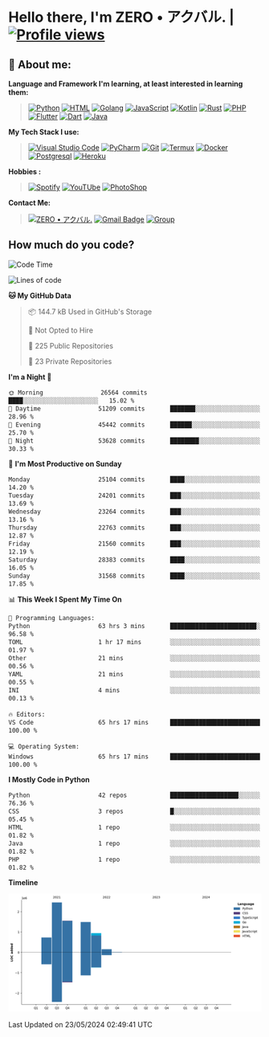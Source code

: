 # **Hello there**, I'm ZERO • アクバル. | [![Profile views](https://gpvc.arturio.dev/Ryomen-Sukuna)](https://github.com/Ryomen-Sukuna)

## 👦 **About me**:

**Language and Framework I'm learning, at least interested in learning them:**

> [![Python](https://badges.aleen42.com/src/python.svg)](https://python.org)
> [![HTML](https://img.shields.io/badge/-HTML-%232c3e50?style=flat&logo=php)](https://whatwg.org)
> [![Golang](https://badges.aleen42.com/src/golang.svg)](https://golang.org)
> [![JavaScript](https://badges.aleen42.com/src/javascript.svg)](https://nodejs.org)
> [![Kotlin](https://badges.aleen42.com/src/kotlin.svg)](https://kotlinlang.org)
> [![Rust](https://img.shields.io/badge/-rust-%232c3e50?style=flat&logo=rust)](https://rust-lang.org)
> [![PHP](https://img.shields.io/badge/-php-%232c3e50?style=flat&logo=php)](https://www.php.net)
> [![Flutter](https://img.shields.io/badge/-flutter-%232c3e50?style=flat&logo=flutter)](https://flutter.dev)
> [![Dart](https://img.shields.io/badge/-dart-%232c3e50?style=flat&logo=dart)](https://dart.dev)
> [![Java](https://badges.aleen42.com/src/java.svg)](https://www.java.com/en)

**My Tech Stack I use:**

> [![Visual Studio Code](https://badges.aleen42.com/src/visual_studio_code.svg)](https://code.visualstudio.com)
> [![PyCharm](https://img.shields.io/badge/-pycharm-%23007ACC?style=flat&logo=pycharm&logoColor=black&color=black&labelColor=green)](https://www.jetbrains.com/pycharm)
> [![Git](https://img.shields.io/badge/-Git-%23F05032?style=flat&logo=git&logoColor=%23ffffff)](https://git-scm.com)
> [![Termux](https://img.shields.io/badge/-Termux-%232c3e50?style=flat&logo=typescript)](https://termux.com)
> [![Docker](https://badges.aleen42.com/src/docker.svg)](https://www.docker.com/)
> [![Postgresql](https://img.shields.io/badge/-Postgresql-%232c3e50?style=flat&logo=postgresql)](https://postgresql.org)
> [![Heroku](https://img.shields.io/badge/-Heroku-purple?style=flat&logo=heroku)](https://heroku.com)

**Hobbies :**

> [![Spotify](https://badges.aleen42.com/src/spotify.svg)](https://spotify.com)
> [![YouTUbe](https://badges.aleen42.com/src/youtube.svg)](https://spotify.com)
> [![PhotoShop](https://badges.aleen42.com/src/photoshop.svg)](https://www.adobe.com/products/photoshop.html)

**Contact Me:**

> [![ZERO • アクバル.](https://badges.aleen42.com/src/telegram.svg)](https://t.me/Anomaliii)
> [![Gmail Badge](https://img.shields.io/badge/-ryomensukuna83@gmail.com-c14438?style=flat&logo=Gmail&logoColor=white)](https://ryomensukuna83@gmail.com)
> [![Group](https://img.shields.io/badge/dynamic/json?logo=telegram&label=%40RandomAnimeIndonesia&labelColor=282c34&suffix=+members&color=2CA5E0&query=%24.data.totalSubs&url=https%3A%2F%2Fapi.spencerwoo.com%2Fsubstats%2F%3Fsource%3Dtelegram%26queryKey%3DGrup_Anime_Random&longCache=true%22)](https://t.me/Grup_Anime_Random)
 

## **How much do you code?**

<!--START_SECTION:waka-->
![Code Time](http://img.shields.io/badge/Code%20Time-892%20hrs%2024%20mins-blue)

![Lines of code](https://img.shields.io/badge/From%20Hello%20World%20I%27ve%20Written-7.3%20million%20lines%20of%20code-blue)

**🐱 My GitHub Data** 

> 📦 144.7 kB Used in GitHub's Storage 
 > 
> 🚫 Not Opted to Hire
 > 
> 📜 225 Public Repositories 
 > 
> 🔑 23 Private Repositories 
 > 
**I'm a Night 🦉** 

```text
🌞 Morning                26564 commits       ████░░░░░░░░░░░░░░░░░░░░░   15.02 % 
🌆 Daytime                51209 commits       ███████░░░░░░░░░░░░░░░░░░   28.96 % 
🌃 Evening                45442 commits       ██████░░░░░░░░░░░░░░░░░░░   25.70 % 
🌙 Night                  53628 commits       ████████░░░░░░░░░░░░░░░░░   30.33 % 
```
📅 **I'm Most Productive on Sunday** 

```text
Monday                   25104 commits       ████░░░░░░░░░░░░░░░░░░░░░   14.20 % 
Tuesday                  24201 commits       ███░░░░░░░░░░░░░░░░░░░░░░   13.69 % 
Wednesday                23264 commits       ███░░░░░░░░░░░░░░░░░░░░░░   13.16 % 
Thursday                 22763 commits       ███░░░░░░░░░░░░░░░░░░░░░░   12.87 % 
Friday                   21560 commits       ███░░░░░░░░░░░░░░░░░░░░░░   12.19 % 
Saturday                 28383 commits       ████░░░░░░░░░░░░░░░░░░░░░   16.05 % 
Sunday                   31568 commits       ████░░░░░░░░░░░░░░░░░░░░░   17.85 % 
```


📊 **This Week I Spent My Time On** 

```text
💬 Programming Languages: 
Python                   63 hrs 3 mins       ████████████████████████░   96.58 % 
TOML                     1 hr 17 mins        ░░░░░░░░░░░░░░░░░░░░░░░░░   01.97 % 
Other                    21 mins             ░░░░░░░░░░░░░░░░░░░░░░░░░   00.56 % 
YAML                     21 mins             ░░░░░░░░░░░░░░░░░░░░░░░░░   00.55 % 
INI                      4 mins              ░░░░░░░░░░░░░░░░░░░░░░░░░   00.13 % 

🔥 Editors: 
VS Code                  65 hrs 17 mins      █████████████████████████   100.00 % 

💻 Operating System: 
Windows                  65 hrs 17 mins      █████████████████████████   100.00 % 
```

**I Mostly Code in Python** 

```text
Python                   42 repos            ███████████████████░░░░░░   76.36 % 
CSS                      3 repos             █░░░░░░░░░░░░░░░░░░░░░░░░   05.45 % 
HTML                     1 repo              ░░░░░░░░░░░░░░░░░░░░░░░░░   01.82 % 
Java                     1 repo              ░░░░░░░░░░░░░░░░░░░░░░░░░   01.82 % 
PHP                      1 repo              ░░░░░░░░░░░░░░░░░░░░░░░░░   01.82 % 
```



**Timeline**

![Lines of Code chart](https://raw.githubusercontent.com/Ryomen-Sukuna/Ryomen-Sukuna/master/assets/bar_graph.png)


 Last Updated on 23/05/2024 02:49:41 UTC
<!--END_SECTION:waka-->
